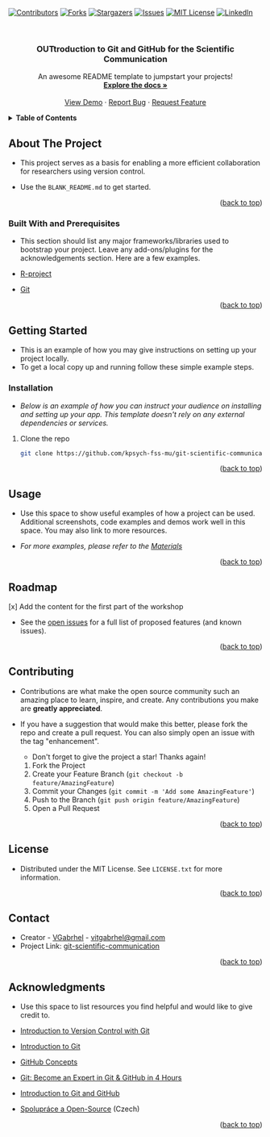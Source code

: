 <a name="readme-top"></a>

<!-- PROJECT SHIELDS -->
<!--
*** I'm using markdown "reference style" links for readability. Jsem tu - už lepší?
*** Reference links are enclosed in brackets [ ] instead of parentheses ( ).
*** See the bottom of this document for the declaration of the reference variables
*** for contributors-url, forks-url, etc. This is an optional, concise syntax you may use.
*** https://www.markdownguide.org/basic-syntax/#reference-style-links
-->
[![Contributors][contributors-shield]][contributors-url]
[![Forks][forks-shield]][forks-url]
[![Stargazers][stars-shield]][stars-url]
[![Issues][issues-shield]][issues-url]
[![MIT License][license-shield]][license-url]
[![LinkedIn][linkedin-shield]][linkedin-url]

<!-- PROJECT LOGO -->
<br />

  <h3 align="center">OUTtroduction to Git and GitHub for the Scientific Communication</h3>

  <p align="center">
    An awesome README template to jumpstart your projects!
    <br />
    <a href="https://github.com/kpsych-fss-mu/git-scientific-communication"><strong>Explore the docs »</strong></a>
    <br />
    <br />
    <a href="https://github.com/kpsych-fss-mu/git-scientific-communication">View Demo</a>
    ·
    <a href="https://github.com/kpsych-fss-mu/git-scientific-communication/issues">Report Bug</a>
    ·
    <a href="https://github.com/kpsych-fss-mu/git-scientific-communication/issues">Request Feature</a>
  </p>
</div>

<!-- TABLE OF CONTENTS -->
<details>
  <summary><b>Table of Contents</b></summary>
  <ol>
    <li>
      <a href="#about-the-project">About The Project</a>
      <ul>
        <li><a href="#built-with">Built With</a></li>
      </ul>
    </li>
    <li>
      <a href="#getting-started">Getting Started</a>
      <ul>
        <li><a href="#prerequisites">Prerequisites</a></li>
        <li><a href="#installation">Installation</a></li>
      </ul>
    </li>
    <li><a href="#usage">Usage</a></li>
    <li><a href="#roadmap">Roadmap</a></li>
    <li><a href="#contributing">Contributing</a></li>
    <li><a href="#license">License</a></li>
    <li><a href="#contact">Contact</a></li>
    <li><a href="#acknowledgments">Acknowledgments</a></li>
  </ol>
</details>

<!-- ABOUT THE PROJECT -->
## **About The Project**

- This project serves as a basis for enabling a more efficient collaboration for researchers using version control.

- Use the `BLANK_README.md` to get started.

<p align="right">(<a href="#readme-top">back to top</a>)</p>

### **Built With** and **Prerequisites**

- This section should list any major frameworks/libraries used to bootstrap your project. Leave any add-ons/plugins for the acknowledgements section. Here are a few examples.

- [R-project](https://www.r-project.org/)
- [Git](https://git-scm.com/)

<p align="right">(<a href="#readme-top">back to top</a>)</p>

<!-- GETTING STARTED -->
## **Getting Started**

- This is an example of how you may give instructions on setting up your project locally.
- To get a local copy up and running follow these simple example steps.

### **Installation**

- _Below is an example of how you can instruct your audience on installing and setting up your app. This template doesn't rely on any external dependencies or services._

1. Clone the repo
   ```sh
   git clone https://github.com/kpsych-fss-mu/git-scientific-communication.git
   ```

<p align="right">(<a href="#readme-top">back to top</a>)</p>

<!-- USAGE EXAMPLES -->
## **Usage**

- Use this space to show useful examples of how a project can be used. Additional screenshots, code examples and demos work well in this space. You may also link to more resources.

- _For more examples, please refer to the [Materials](https://github.com/kpsych-fss-mu/git-scientific-communication/tree/main/materials)_

<p align="right">(<a href="#readme-top">back to top</a>)</p>

<!-- ROADMAP -->
## **Roadmap**

[x] Add the content for the first part of the workshop

- See the [open issues](https://github.com/kpsych-fss-mu/git-scientific-communication/issues) for a full list of proposed features (and known issues).

<p align="right">(<a href="#readme-top">back to top</a>)</p>

<!-- CONTRIBUTING -->
## **Contributing**

- Contributions are what make the open source community such an amazing place to learn, inspire, and create. Any contributions you make are **greatly appreciated**.

- If you have a suggestion that would make this better, please fork the repo and create a pull request. You can also simply open an issue with the tag "enhancement".
  - Don't forget to give the project a star! Thanks again!

  1. Fork the Project
  2. Create your Feature Branch (`git checkout -b feature/AmazingFeature`)
  3. Commit your Changes (`git commit -m 'Add some AmazingFeature'`)
  4. Push to the Branch (`git push origin feature/AmazingFeature`)
  5. Open a Pull Request

<p align="right">(<a href="#readme-top">back to top</a>)</p>

<!-- LICENSE -->
## **License**

- Distributed under the MIT License. See `LICENSE.txt` for more information.

<p align="right">(<a href="#readme-top">back to top</a>)</p>

<!-- CONTACT -->
## **Contact**

- Creator - [VGabrhel](https://github.com/VGabrhel) - vitgabrhel@gmail.com
- Project Link: [git-scientific-communication](https://github.com/kpsych-fss-mu/git-scientific-communication)

<p align="right">(<a href="#readme-top">back to top</a>)</p>

<!-- ACKNOWLEDGMENTS -->
## **Acknowledgments**

- Use this space to list resources you find helpful and would like to give credit to.

- [Introduction to Version Control with Git](https://app.datacamp.com/learn/courses/introduction-to-version-control-with-git)
- [Introduction to Git](https://app.datacamp.com/learn/courses/introduction-to-git)
- [GitHub Concepts](https://app.datacamp.com/learn/courses/github-concepts)
- [Git: Become an Expert in Git & GitHub in 4 Hours](https://www.udemy.com/course/git-expert-4-hours)
- [Introduction to Git and GitHub](https://www.coursera.org/learn/introduction-git-github)
- [Spolupráce a Open-Source](https://naucse.python.cz/course/pyladies/sessions/foss/) (Czech)

<p align="right">(<a href="#readme-top">back to top</a>)</p>

<!-- MARKDOWN LINKS & IMAGES -->
<!-- https://www.markdownguide.org/basic-syntax/#reference-style-links -->
[contributors-shield]: https://img.shields.io/github/contributors/kpsych-fss-mu/git-scientific-communication.svg?style=for-the-badge
[contributors-url]: https://github.com/kpsych-fss-mu/git-scientific-communication/graphs/contributors
[forks-shield]: https://img.shields.io/github/forks/kpsych-fss-mu/git-scientific-communication.svg?style=for-the-badge
[forks-url]: https://github.com/kpsych-fss-mu/git-scientific-communication/network/members
[stars-shield]: https://img.shields.io/github/stars/kpsych-fss-mu/git-scientific-communication.svg?style=for-the-badge
[stars-url]: https://github.com/kpsych-fss-mu/git-scientific-communication/stargazers
[issues-shield]: https://img.shields.io/github/issues/kpsych-fss-mu/git-scientific-communication.svg?style=for-the-badge
[issues-url]: https://github.com/kpsych-fss-mu/git-scientific-communication/issues
[license-shield]: https://img.shields.io/github/license/kpsych-fss-mu/git-scientific-communication.svg?style=for-the-badge
[license-url]: https://github.com/kpsych-fss-mu/git-scientific-communication/blob/main/LICENSE
[linkedin-shield]: https://img.shields.io/badge/-LinkedIn-black.svg?style=for-the-badge&logo=linkedin&colorB=555
[linkedin-url]: https://www.linkedin.com/in/vit-gabrhel-ph-d-2b0a8b98/